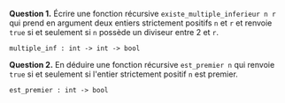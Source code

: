 **Question 1.**
Écrire une fonction récursive `existe_multiple_inferieur n r` qui prend en argument deux entiers strictement positifs `n` et `r` et renvoie `true` si et seulement si `n` possède un diviseur entre $2$ et `r`.

`multiple_inf : int -> int -> bool`

**Question 2.**
En déduire une fonction récursive `est_premier n` qui renvoie `true` si et seulement si l'entier strictement positif `n` est premier.

`est_premier : int -> bool`